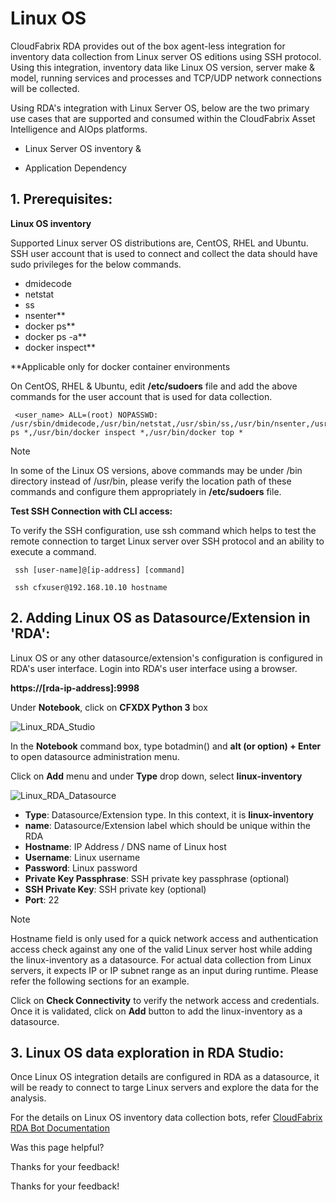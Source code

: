  



# Linux OS

CloudFabrix RDA provides out of the box agent-less integration for inventory data collection from Linux server OS editions using SSH protocol. Using this integration, inventory data like Linux OS version, server make & model, running services and processes and TCP/UDP network connections will be collected.

Using RDA's integration with Linux Server OS, below are the two primary use cases that are supported and consumed within the CloudFabrix Asset Intelligence and AIOps platforms.

*   Linux Server OS inventory &
    
*   Application Dependency
    

## ****1\. Prerequisites:****

**Linux OS inventory**

Supported Linux server OS distributions are, CentOS, RHEL and Ubuntu. SSH user account that is used to connect and collect the data should have sudo privileges for the below commands.

*   dmidecode
*   netstat
*   ss
*   nsenter\*\*
*   docker ps\*\*
*   docker ps -a\*\*
*   docker inspect\*\*

\*\*Applicable only for docker container environments

On CentOS, RHEL & Ubuntu, edit **/etc/sudoers** file and add the above commands for the user account that is used for data collection.
```
 <user_name> ALL=(root) NOPASSWD: /usr/sbin/dmidecode,/usr/bin/netstat,/usr/sbin/ss,/usr/bin/nsenter,/usr/bin/docker ps *,/usr/bin/docker inspect *,/usr/bin/docker top *

```

Note

In some of the Linux OS versions, above commands may be under /bin directory instead of /usr/bin, please verify the location path of these commands and configure them appropriately in **/etc/sudoers** file.

**Test SSH Connection with CLI access:**

To verify the SSH configuration, use ssh command which helps to test the remote connection to target Linux server over SSH protocol and an ability to execute a command.
```
 ssh [user-name]@[ip-address] [command] 
 
 ssh cfxuser@192.168.10.10 hostname

```

## ****2\. Adding Linux OS as Datasource/Extension in 'RDA':****

Linux OS or any other datasource/extension's configuration is configured in RDA's user interface. Login into RDA's user interface using a browser.

**https://\[rda-ip-address\]:9998**

Under **Notebook**, click on **CFXDX Python 3** box

![Linux_RDA_Studio](https://bot-docs.cloudfabrix.io/images/rda_integrations/linux/linux_linuxpython.png)

In the **Notebook** command box, type botadmin() and **alt (or option) + Enter** to open datasource administration menu.

Click on **Add** menu and under **Type** drop down, select **linux-inventory**

![Linux_RDA_Datasource](https://bot-docs.cloudfabrix.io/images/rda_integrations/linux/linux_linuxbotadmin.png)

*   **Type**: Datasource/Extension type. In this context, it is **linux-inventory**
*   **name**: Datasource/Extension label which should be unique within the RDA
*   **Hostname**: IP Address / DNS name of Linux host
*   **Username**: Linux username
*   **Password**: Linux password
*   **Private Key Passphrase**: SSH private key passphrase (optional)
*   **SSH Private Key**: SSH private key (optional)
*   **Port**: 22

Note

Hostname field is only used for a quick network access and authentication access check against any one of the valid Linux server host while adding the linux-inventory as a datasource. For actual data collection from Linux servers, it expects IP or IP subnet range as an input during runtime. Please refer the following sections for an example.

Click on **Check Connectivity** to verify the network access and credentials. Once it is validated, click on **Add** button to add the linux-inventory as a datasource.

## ****3\. Linux OS data exploration in RDA Studio:****

Once Linux OS integration details are configured in RDA as a datasource, it will be ready to connect to targe Linux servers and explore the data for the analysis.

For the details on Linux OS inventory data collection bots, refer [CloudFabrix RDA Bot Documentation](https://bot-docs.cloudfabrix.io/Extensions/extensions_L_N/#extension-linux-inventory "CloudFabrix RDA Bot Documentation")

Was this page helpful?

Thanks for your feedback!

Thanks for your feedback!